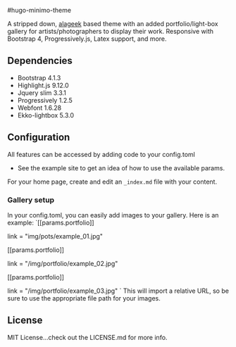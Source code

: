 #hugo-minimo-theme

A stripped down,  [alageek](https://github.com/gkmngrgn/hugo-alageek-theme/tree/a7789a01391c9357fba13704379089e8799adad8) based theme with an added portfolio/light-box gallery for artists/photographers to display their work.  Responsive with Bootstrap 4, Progressively.js, Latex support, and more.  

## Dependencies
* Bootstrap 4.1.3
* Highlight.js 9.12.0
* Jquery slim 3.3.1
* Progressively 1.2.5
* Webfont 1.6.28
* Ekko-lightbox 5.3.0

## Configuration
All features can be accessed by adding code to your config.toml
* See the example site to get an idea of how to use the available params.  

For your home page, create and edit an `_index.md` file with your content.

### Gallery setup
In your config.toml, you can easily add images to your gallery.  Here is an example:
`[[params.portfolio]]

link = "img/pots/example_01.jpg"

[[params.portfolio]]

link = "/img/portfolio/example_02.jpg"

[[params.portfolio]]

link = "/img/portfolio/example_03.jpg"
`
This will import a relative URL, so be sure to use the appropriate file path for your images.  

## License
MIT License...check out the LICENSE.md for more info.  
